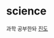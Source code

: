 # science

과학 공부한돠
[진도](https://docs.google.com/spreadsheets/d/1VIWgnsHlXAdbzc7VwdXyrvjDbYluchxI0myOVEi9Vv8/edit?usp=sharing)
